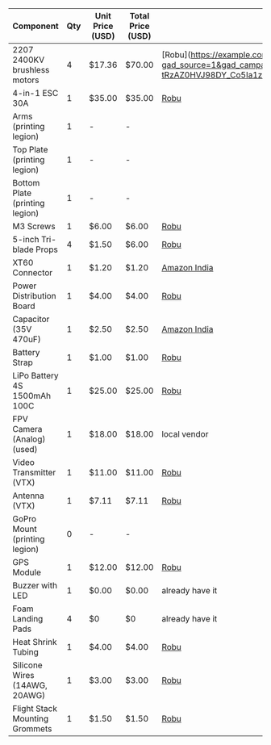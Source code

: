 | Component                        | Qty | Unit Price (USD) | Total Price (USD) | Buying Link |
|----------------------------------|-----|------------------|-------------------|-------------| 
| 2207 2400KV brushless motors     | 4   | $17.36           | $70.00            | [Robu](https://example.com](https://robu.in/product/emax-ecoii-2207-2400kv-brushless-motor/?gad_source=1&gad_campaignid=17419548928&gbraid=0AAAAADvLFWdxQrPxSjD0fhsSR48jH6jVM&gclid=CjwKCAjwvuLDBhAOEiwAPtF0VkB7NICJlGv4G-tRzAZ0HVJ98DY_Co5Ia1zunBQpRoBU1Lz-YdDiDBoCrl4QAvD_BwE )
| 4-in-1 ESC 30A                   | 1   | $35.00           | $35.00            | [Robu](https://robu.in/product/jhemcu-f4-noxe-v3-5v-10v-bec-osd-baro-black-box-2-6s-lipo-f411-flight-controller-acro/?gad_source=1&gad_campaignid=17419548928&gbraid=0AAAAADvLFWdxQrPxSjD0fhsSR48jH6jVM&gclid=CjwKCAjwvuLDBhAOEiwAPtF0VozgP-po5WllDmabqp5679mu_ZCCuVInAEnr-FdZDAUvsGkfP6EdHBoC3GMQAvD_BwE)
| Arms (printing legion)           | 1   | -                | -                 | 
| Top Plate (printing legion)      | 1   | -                | -                 |
| Bottom Plate (printing legion)   | 1   | -                | -                 |
| M3 Screws                        | 1   | $6.00            | $6.00             | [Robu](https://robu.in/product/easymech-ss-304-pan-philips-head-m3-x-5-mm-bolt-25-pcs/?gad_source=1&gad_campaignid=17427802703&gbraid=0AAAAADvLFWcwFieYirWN3MzFGAqg2m6xs&gclid=CjwKCAjwvuLDBhAOEiwAPtF0VucyUOReW9-I5k_P5RaMNuGiE2KGq3lVI5iQMz6IPBZ3WbjKM7ZFWhoCFqMQAvD_BwE)
| 5-inch Tri-blade Props           | 4   | $1.50            | $6.00             | [Robu](https://robu.in/product/orange-hd-propellers-60406x4-0-glass-fiber-nylon-bullnose-2cw2ccw-2pairs-dark-blue/?gad_source=1&gad_campaignid=17419548928&gbraid=0AAAAADvLFWdxQrPxSjD0fhsSR48jH6jVM&gclid=CjwKCAjwvuLDBhAOEiwAPtF0ViSi84MotEVm42Xqn-fvcQnNnFejpCZmSbXLHP3RiVCm71Wk7AEyZxoCd0MQAvD_BwE)
| XT60 Connector                   | 1   | $1.20            | $1.20             | [Amazon India](https://www.amazon.in/Invento-8944638611431-Female-Connectors-Battery/dp/B06Y6NRP5T)
| Power Distribution Board         | 1   | $4.00            | $4.00             | [Robu](https://robu.in/product/cc3d-power-distribution-board-dual-bec-lc-filter-led-switch/?gad_source=1&gad_campaignid=17419548928&gbraid=0AAAAADvLFWdxQrPxSjD0fhsSR48jH6jVM&gclid=CjwKCAjwvuLDBhAOEiwAPtF0VgtVI53UUpQs_1DWQPgO9fYivag3DX8oKEdMo7NQL7dSrgTnqhszYxoCAE4QAvD_BwE)
| Capacitor (35V 470uF)            | 1   | $2.50            | $2.50             | [Amazon India](https://www.amazon.in/AVS-COMPONENTS-Aluminium-Electrolytic-Capacitor/dp/B08P5M3GBS/ref=pd_lpo_d_sccl_1/259-6045877-6189151?pd_rd_w=tmOjn&content-id=amzn1.sym.e0c8139c-1aa1-443c-af8a-145a0481f27c&pf_rd_p=e0c8139c-1aa1-443c-af8a-145a0481f27c&pf_rd_r=J7EBM6MVSYNHGWNDQCRJ&pd_rd_wg=ZKdqM&pd_rd_r=7de7b717-37b7-4a8b-8ebe-8213c8dd11e2&pd_rd_i=B08P5M3GBS&psc=1)
| Battery Strap                    | 1   | $1.00            | $1.00             | [Robu](https://robu.in/product/30cm-lipo-battery-strap-belt-reusable-cable-tie-wrap/)
| LiPo Battery 4S 1500mAh 100C     | 1   | $25.00           | $25.00            | [Robu](https://www.googleadservices.com/pagead/aclk?sa=L&ai=DChsSEwj89NWz5MWOAxX80BYFHQEEEcgYACICCAEQExoCdGw&co=1&ase=2&gclid=CjwKCAjwvuLDBhAOEiwAPtF0Vj56tDxJnTPxaESOk2HpbcPfP6idAU1JhypV0KXWsyzn4hxfD_hRBRoCd8kQAvD_BwE&ohost=www.google.com&cid=CAESeOD2sHM-TIANUJPLAdnN1_psyNEZ1oq54NyetsTIM-NOQpnjD-kktjsNpeWGvFTEVhr9M_rYLbladLCVAZThz_80Mk-pKGrqAXiaXH5ttW4hJfbZ3AIrQoim7vOOJC31ffaBymdOm4484XL5NQlnUivGT-X7H30mCA&category=acrcp_v1_40&sig=AOD64_28bq9O0Ws5HC3UXr6XIQELrVrSZA&ctype=5&q=&nis=4&ved=2ahUKEwiskdCz5MWOAxUXma8BHTN-BqIQww8oAnoECAkQDg&adurl=)
| FPV Camera (Analog)(used)        | 1   | $18.00           | $18.00            | local vendor |
| Video Transmitter (VTX)          | 1   | $11.00           | $11.00            | [Robu](https://www.googleadservices.com/pagead/aclk?sa=L&ai=DChsSEwiK7O385MWOAxVkXA8CHSQeOJwYACICCAEQCRoCdGI&co=1&ase=2&gclid=CjwKCAjwvuLDBhAOEiwAPtF0VhrPIGdr1KSfL5lQGhi7hWzu9z7Gljg_4CZUamyVEZxiB-e3SqqY3xoCnU0QAvD_BwE&ohost=www.google.com&cid=CAESeOD2VQGxIr2C03115aBIkHkZIajfg5-Kld9a7QY8Lhsh6vXd_V0imENPY7lBTctA-0xuEdeU3cKdjw5NfDEUDenQJ5ytlwBC5r_V0-S_kdWYWyv3ziYvG9CCmFZrmj0CSz8USZLpHwLSzS8y6m_VmSOnVygGmcJrjw&category=acrcp_v1_40&sig=AOD64_26rDhWD_OqXxf4Am6gq-jksSe_1Q&ctype=5&q=&nis=4&ved=2ahUKEwiYkej85MWOAxWwZ_UHHWTGAO8Qww8oAnoECAoQDA&adurl=)
| Antenna (VTX)                    | 1   | $7.11            | $7.11             | [Robu](https://www.googleadservices.com/pagead/aclk?sa=L&ai=DChsSEwjS1JeL5cWOAxXRXw8CHYLtOv4YACICCAEQChoCdGI&co=1&ase=2&gclid=CjwKCAjwvuLDBhAOEiwAPtF0VkMw60XMKSDeqRBwa-eWxzGLHDsPBRP7gZUJycoFLsD4uroc_UdF2RoCkwEQAvD_BwE&ohost=www.google.com&cid=CAESeOD2Bi_josOBEbdJjl-mpReUbDAWEPojk9eIGEUSAwKjCGxuGRXBUccW0VYlZwhS8YELPw-EC-d2jWV4Fc9jBRKXEE9LnYB3_8SFo4aUtJqa7DdlUFu3dpPypxuC-Y96WYm37Hg__YlxfMjHiFZSGsdhYdTl6AvDyQ&category=acrcp_v1_40&sig=AOD64_1an8q4Y4KgdCXKFuYVtCjF2KNJHA&ctype=5&q=&nis=4&ved=2ahUKEwit7ZGL5cWOAxUphq8BHQw3J9gQ9aACKAB6BAgIEBE&adurl=) 
| GoPro Mount (printing legion)    | 0   | -                | -                 | 
| GPS Module                       | 1   | $12.00           | $12.00            | [Robu](https://www.googleadservices.com/pagead/aclk?sa=L&ai=DChsSEwjVqdGu5cWOAxV6bQ8CHetUNjMYACICCAEQFBoCdGI&co=1&ase=2&gclid=CjwKCAjwvuLDBhAOEiwAPtF0ViQmr2he0R21LeIjF2JYU-fQ_-HD2zmqUNCLUXOogH-FtMFY2vx1gRoCnXAQAvD_BwE&ei=P-t5aIXeAe2PseMPtYLhyAU&ohost=www.google.com&cid=CAESeOD2ZBslxvtro4XYIIqIFhD82lzI9kC3QTdR6pbIuxLFFvAkiRb8J0yWTzSjYAVcBJyYLxs9yQX1BqltPEXxOGPZAYNiQhRk2A7e744yG-MS5xubYFwvHkT7mg3nJxyOT0Y0aJgUgyCHUgLm0Me9XjGVd17cb6JMvg&category=acrcp_v1_40&sig=AOD64_3MDcdg0yQLv9tSbLuqB1PFoqj2QA&ctype=5&q=&nis=4&sqi=2&ved=2ahUKEwjF-cmu5cWOAxXtR2wGHTVBGFkQww8oAnoECAYQDg&adurl=)
| Buzzer with LED                  | 1   | $0.00            | $0.00             | already have it 
| Foam Landing Pads                | 4   | $0            | $0                   |  already have it 
| Heat Shrink Tubing               | 1   | $4.00            | $4.00             | [Robu](https://robu.in/product/heat-shrink-tubing-hst-insulation-assorted-kit-45mm-length-530pcs/?gad_source=1&gad_campaignid=17427802559&gbraid=0AAAAADvLFWcb0u1erQr-Kc0PjeiwaeTAx&gclid=CjwKCAjwvuLDBhAOEiwAPtF0Vh4jfchmxj0ABja6yi4K6wFoKjDtz8gSGZ4Nz-njz8_N9ThvVZLgmxoCJHcQAvD_BwE)
| Silicone Wires (14AWG, 20AWG)    | 1   | $3.00            | $3.00             | [Robu](https://robu.in/product/high-quality-ultra-flexible-14awg-silicone-wire-red/?gad_source=1&gad_campaignid=17427802559&gbraid=0AAAAADvLFWcb0u1erQr-Kc0PjeiwaeTAx&gclid=CjwKCAjwvuLDBhAOEiwAPtF0Vj1Jkg8YPMvV-PdqJ6DOeK_eJhKntSdRAK3JPhd2Y108n5XvOkPhAhoCq3UQAvD_BwE)
| Flight Stack Mounting Grommets   | 1   | $1.50            | $1.50             |  [Robu](https://www.googleadservices.com/pagead/aclk?sa=L&ai=DChsSEwj48LPV5sWOAxVjqWYCHYbnOmAYACICCAEQAhoCc20&co=1&ase=2&gclid=CjwKCAjwvuLDBhAOEiwAPtF0Vns5RNL8T_SJcw9unX1MEYUO7uqK3egK0w-dALAeGHpdOiTkYdiCixoCk-oQAvD_BwE&ohost=www.google.com&cid=CAESeOD2LZpUQb6lFh7lKWEHTGkG_-yXcj9GrjbXzxi7ylOGrJYiyvgMwvrzddBrJYvfMchU1ZFYGCXHKl4n-3J-Xut1Kc9V9rmXk4-QeFHaYj0obaU30ZRdHCcSuMNeD6ShOBpUREga5cBFfS_G1UrXYIRob_7n-oAa8A&category=acrcp_v1_40&sig=AOD64_0kLk6RfZNezHTIXyldODICKL-Q9A&ctype=5&q=&nis=4&ved=2ahUKEwi80a_V5sWOAxUKXWwGHSoDITkQ9A4oAnoECAQQCg&adurl=)

